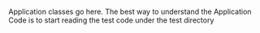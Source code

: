 Application classes go here.
The best way to understand the Application Code is to start reading the test code under the test directory